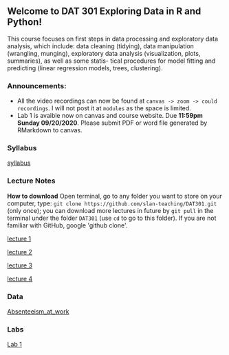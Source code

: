 ## Welcome to DAT 301 Exploring Data in R and Python!

This course focuses on first steps in data processing and exploratory data analysis, which include: data cleaning (tidying), data manipulation (wrangling, munging), exploratory data analysis (visualization, plots, summaries), as well as some statis- tical procedures for model fitting and predicting (linear regression models, trees, clustering).

### Announcements:

* All the video recordings can now be found at `canvas -> zoom -> could recordings`. I will not post it at `modules` as the space is limited.
* Lab 1 is avaible now on canvas and course website. Due **11:59pm Sunday 09/20/2020**. Please submit PDF or word file generated by RMarkdown to canvas.

### Syllabus

[syllabus](https://github.com/slan-teaching/DAT301/blob/master/syllabus_DAT301.pdf)

### Lecture Notes

**How to download** Open terminal, go to any folder you want to store on your computer, type: `git clone https://github.com/slan-teaching/DAT301.git` (only once); you can download more lectures in future by `git pull` in the terminal under the folder `DAT301` (use `cd` to go to this folder). If you are not familiar with GitHub, google 'github clone'.

[lecture 1](https://github.com/slan-teaching/DAT301/blob/master/lecture_notes/Lec1-getting-started-with-R.pdf)

[lecture 2](https://github.com/slan-teaching/DAT301/blob/master/lecture_notes/Lec2-rand-vars-and-data.html)

[lecture 3](https://github.com/slan-teaching/DAT301/blob/master/lecture_notes/Lec3-basic-plots.html)

[lecture 4](https://github.com/slan-teaching/DAT301/blob/master/lecture_notes/Lec4-basic-workflow.html)

### Data

[Absenteeism_at_work](https://github.com/slan-teaching/DAT301/blob/master/assignments/Absenteeism_at_work.csv)

### Labs

[Lab 1](https://github.com/slan-teaching/DAT301/blob/master/assignments/Lab1.pdf)
